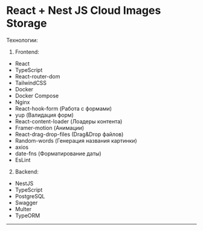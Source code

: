 # React + Nest JS Cloud Images Storage

Технологии:
1) Frontend:
- React
- TypeScript
- React-router-dom
- TailwindCSS
- Docker
- Docker Compose
- Nginx
- React-hook-form (Работа с формами)
- yup (Валидация форм)
- React-content-loader (Лоадеры контента)
- Framer-motion (Анимации)
- React-drag-drop-files (Drag&Drop файлов)
- Random-words (Генерация названия картинки)
- axios
- date-fns (Форматирование даты)
- EsLint


2) Backend:
- NestJS
- TypeScript
- PostgreSQL
- Swagger
- Multer
- TypeORM

--------------------------------------------------------------------
